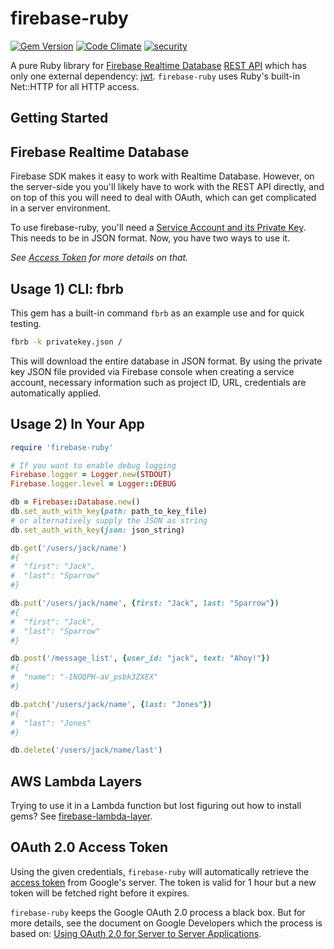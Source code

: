 # firebase-ruby

[![Gem Version](https://badge.fury.io/rb/firebase-ruby.svg)](http://badge.fury.io/rb/firebase-ruby) [![Code Climate](https://codeclimate.com/github/kenjij/firebase-ruby/badges/gpa.svg)](https://codeclimate.com/github/kenjij/firebase-ruby) [![security](https://hakiri.io/github/kenjij/firebase-ruby/master.svg)](https://hakiri.io/github/kenjij/firebase-ruby/master)

A pure Ruby library for [Firebase Realtime Database](https://firebase.google.com/products/database/) [REST API](https://firebase.google.com/docs/reference/rest/database/) which has only one external dependency: [jwt](http://jwt.github.io/ruby-jwt/).  `firebase-ruby` uses Ruby's built-in Net::HTTP for all HTTP access.

## Getting Started

## Firebase Realtime Database

Firebase SDK makes it easy to work with Realtime Database. However, on the server-side you you'll likely have to work with the REST API directly, and on top of this you will need to deal with OAuth, which can get complicated in a server environment.

To use firebase-ruby, you'll need a [Service Account and its Private Key](https://firebase.google.com/docs/database/rest/auth#generate_an_access_token). This needs to be in JSON format. Now, you have two ways to use it.

_See [Access Token](#oauth-20-access-token) for more details on that._

## Usage 1) CLI: fbrb

This gem has a built-in command `fbrb` as an example use and for quick testing.

```sh
fbrb -k privatekey.json /
```

This will download the entire database in JSON format. By using the private key JSON file provided via Firebase console when creating a service account, necessary information such as project ID, URL, credentials are automatically applied.

## Usage 2) In Your App

```ruby
require 'firebase-ruby'

# If you want to enable debug logging
Firebase.logger = Logger.new(STDOUT)
Firebase.logger.level = Logger::DEBUG

db = Firebase::Database.new()
db.set_auth_with_key(path: path_to_key_file)
# or alternatively supply the JSON as string
db.set_auth_with_key(json: json_string)

db.get('/users/jack/name')
#{
#  "first": "Jack",
#  "last": "Sparrow"
#}

db.put('/users/jack/name', {first: "Jack", last: "Sparrow"})
#{
#  "first": "Jack",
#  "last": "Sparrow"
#}

db.post('/message_list', {user_id: "jack", text: "Ahoy!"})
#{
#  "name": "-INOQPH-aV_psbk3ZXEX"
#}

db.patch('/users/jack/name', {last: "Jones"})
#{
#  "last": "Jones"
#}

db.delete('/users/jack/name/last')
```

## AWS Lambda Layers

Trying to use it in a Lambda function but lost figuring out how to install gems? See [firebase-lambda-layer](https://github.com/kenjij/firebase-lambda-layer).

## OAuth 2.0 Access Token

Using the given credentials, `firebase-ruby` will automatically retrieve the [access token](https://firebase.google.com/docs/reference/rest/database/user-auth) from Google's server. The token is valid for 1 hour but a new token will be fetched right before it expires.

`firebase-ruby` keeps the Google OAuth 2.0 process a black box. But for more details, see the document on Google Developers which the process is based on: [Using OAuth 2.0 for Server to Server Applications](https://developers.google.com/identity/protocols/oauth2/service-account).
